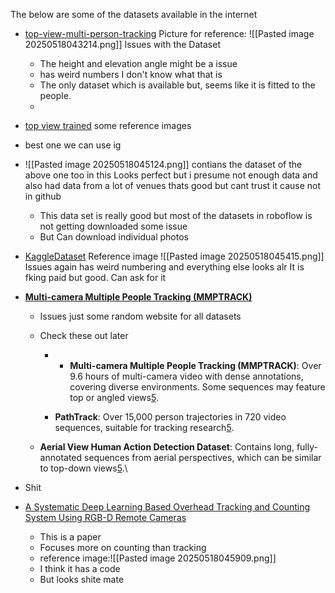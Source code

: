 The below are some of the datasets available in the internet
- [top-view-multi-person-tracking](https://github.com/ucuapps/top-view-multi-person-tracking) 
  Picture for reference:
   ![[Pasted image 20250518043214.png]]
   Issues with the Dataset
   - The height and elevation angle might be a issue
   - has weird numbers I don't know what that is 
   - The only dataset which is available but, seems like it is fitted to the people.
   - 

- [top view trained](https://universe.roboflow.com/topview/top-view-trained)
  some reference images
- best one we can use ig
- ![[Pasted image 20250518045124.png]]
	  contians the dataset of the above one too in this 
	 Looks perfect but i presume not enough data and also had data from a lot of venues thats good 
	 but cant trust it cause not in github
	- This data set is really good but most of the datasets in roboflow is not getting downloaded some issue 
	- But Can download individual photos

- [KaggleDataset](https://www.kaggle.com/datasets/trainingdatapro/people-tracking)
	Reference image
	![[Pasted image 20250518045415.png]]
	 Issues again has weird numbering 
	 and everything else looks alr
	 It is fking paid but good. Can ask for it 
	  
- [**Multi-camera Multiple People Tracking (MMPTRACK)**](https://paperswithcode.com/datasets?task=object-tracking)
	- Issues just some random website for all datasets 
	- Check these out later 
		- - **Multi-camera Multiple People Tracking (MMPTRACK)**: Over 9.6 hours of multi-camera video with dense annotations, covering diverse environments. Some sequences may feature top or angled views[5](https://paperswithcode.com/datasets?task=object-tracking).
    
		- **PathTrack**: Over 15,000 person trajectories in 720 video sequences, suitable for tracking research[5](https://paperswithcode.com/datasets?task=object-tracking).
		    
	- **Aerial View Human Action Detection Dataset**: Contains long, fully-annotated sequences from aerial perspectives, which can be similar to top-down views[5](https://paperswithcode.com/datasets?task=object-tracking).\
- Shit

-  [A Systematic Deep Learning Based Overhead Tracking and Counting System Using RGB-D Remote Cameras](https://www.mdpi.com/2076-3417/11/12/5503)
	- This is a paper 
	- Focuses more on counting than tracking
	- reference image:![[Pasted image 20250518045909.png]]
	- I think it has a code 
	-  But looks shite mate

